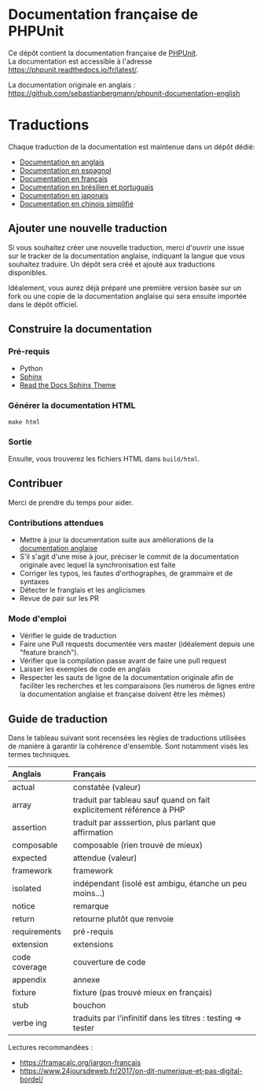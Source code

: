 
# Documentation française de PHPUnit

Ce dépôt contient la documentation française de [PHPUnit](https://phpunit.de/).  
La documentation est accessible à l'adresse https://phpunit.readthedocs.io/fr/latest/.

La documentation originale en anglais : https://github.com/sebastianbergmann/phpunit-documentation-english

# Traductions

Chaque traduction de la documentation est maintenue dans un dépôt 
dédié:

* [Documentation en anglais](https://github.com/sebastianbergmann/phpunit-documentation-english)
* [Documentation en espagnol](https://github.com/sebastianbergmann/phpunit-documentation-spanish)
* [Documentation en français](https://github.com/sebastianbergmann/phpunit-documentation-french)
* [Documentation en brésilien et portuguais](https://github.com/sebastianbergmann/phpunit-documentation-brazilian-portuguese)
* [Documentation en japonais](https://github.com/sebastianbergmann/phpunit-documentation-japanese)
* [Documentation en chinois simplifié](https://github.com/sebastianbergmann/phpunit-documentation-chinese)

## Ajouter une nouvelle traduction

Si vous souhaitez créer une nouvelle traduction, merci d'ouvrir une issue sur le
tracker de la documentation anglaise, indiquant la langue que vous souhaitez 
traduire. Un dépôt sera créé et ajouté aux traductions disponibles.

Idéalement, vous aurez déjà préparé une première version basée sur un fork ou
une copie de la documentation anglaise qui sera ensuite importée dans le
dépôt officiel.

## Construire la documentation

### Pré-requis

- Python
- [Sphinx](http://www.sphinx-doc.org/)
- [Read the Docs Sphinx Theme](https://github.com/rtfd/sphinx_rtd_theme)

### Générer la documentation HTML

    make html

### Sortie

Ensuite, vous trouverez les fichiers HTML dans `build/html`.

## Contribuer

Merci de prendre du temps pour aider.

### Contributions attendues

 * Mettre à jour la documentation suite aux améliorations de la [documentation anglaise](https://github.com/sebastianbergmann/phpunit-documentation-english)
 * S'il s'agit d'une mise à jour, préciser le commit de la documentation originale avec lequel la synchronisation est faite
 * Corriger les typos, les fautes d'orthographes, de grammaire et de syntaxes
 * Détecter le franglais et les anglicismes
 * Revue de pair sur les PR

### Mode d'emploi

 * Vérifier le guide de traduction 
 * Faire une Pull requests documentée vers master (idéalement depuis une "feature branch").
 * Vérifier que la compilation passe avant de faire une pull request 
 * Laisser les exemples de code en anglais
 * Respecter les sauts de ligne de la documentation originale afin de faciliter les recherches et les comparaisons (les numéros de lignes entre la documentation anglaise et française doivent être les mêmes)

## Guide de traduction

Dans le tableau suivant sont recensées les règles de traductions utilisées de manière à garantir la cohérence d'ensemble.
Sont notamment visés les termes techniques.

| Anglais       | Français                                                                  |
| :------------ | :------------------------------------------------------------------------ |
| actual        | constatée (valeur)                                                        |
| array         | traduit par tableau sauf quand on fait explicitement référence à PHP      |
| assertion     | traduit par asssertion, plus parlant que affirmation                      |
| composable    | composable (rien trouvé de mieux)                                         |
| expected      | attendue (valeur)                                                         |
| framework     | framework                                                                 |
| isolated      | indépendant (isolé est ambigu, étanche un peu moins...)                   |
| notice        | remarque                                                                  |
| return        | retourne plutôt que renvoie                                               |
| requirements  | pré-requis                                                                |
| extension     | extensions                                                                |
| code coverage | couverture de code                                                        |
| appendix      | annexe                                                                    |
| fixture       | fixture (pas trouvé mieux en français)                                    |
| stub          | bouchon                                                                   |
| verbe ing     | traduits par l'infinitif dans les titres : testing => tester              |


Lectures recommandées : 

 - https://framacalc.org/jargon-francais 
 - https://www.24joursdeweb.fr/2017/on-dit-numerique-et-pas-digital-bordel/ 
